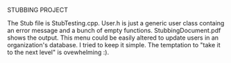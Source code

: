 STUBBING PROJECT

The Stub file is StubTesting.cpp. User.h is just a generic user class containg an error message and a bunch of empty functions. StubbingDocument.pdf shows the output. This menu could be easily altered to update users in an organization's database. I tried to keep it simple. The temptation to "take it to the next level" is ovewhelming :).
